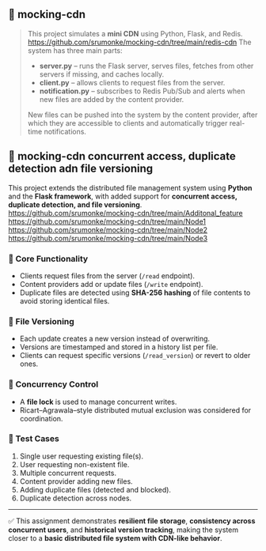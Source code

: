 ## 📌 mocking-cdn
> This project simulates a **mini CDN** using Python, Flask, and Redis. https://github.com/srumonke/mocking-cdn/tree/main/redis-cdn The system has three main parts:  
> - **server.py** – runs the Flask server, serves files, fetches from other servers if missing, and caches locally.  
> - **client.py** – allows clients to request files from the server.  
> - **notification.py** – subscribes to Redis Pub/Sub and alerts when new files are added by the content provider.  
>  
> New files can be pushed into the system by the content provider, after which they are accessible to clients and automatically trigger real-time notifications.



## 📌 mocking-cdn concurrent access, duplicate detection adn file versioning

This project extends the distributed file management system using **Python** and the **Flask framework**, with added support for **concurrent access, duplicate detection, and file versioning**.  
https://github.com/srumonke/mocking-cdn/tree/main/Additonal_feature
https://github.com/srumonke/mocking-cdn/tree/main/Node1
https://github.com/srumonke/mocking-cdn/tree/main/Node2
https://github.com/srumonke/mocking-cdn/tree/main/Node3

### 🔹 Core Functionality  
- Clients request files from the server (`/read` endpoint).  
- Content providers add or update files (`/write` endpoint).  
- Duplicate files are detected using **SHA-256 hashing** of file contents to avoid storing identical files.  

### 🔹 File Versioning  
- Each update creates a new version instead of overwriting.  
- Versions are timestamped and stored in a history list per file.  
- Clients can request specific versions (`/read_version`) or revert to older ones.  

### 🔹 Concurrency Control  
- A **file lock** is used to manage concurrent writes.  
- Ricart–Agrawala–style distributed mutual exclusion was considered for coordination.  

### 🔹 Test Cases  
1. Single user requesting existing file(s).  
2. User requesting non-existent file.  
3. Multiple concurrent requests.  
4. Content provider adding new files.  
5. Adding duplicate files (detected and blocked).  
6. Duplicate detection across nodes.  

---

✅ This assignment demonstrates **resilient file storage**, **consistency across concurrent users**, and **historical version tracking**, making the system closer to a **basic distributed file system with CDN-like behavior**.  
